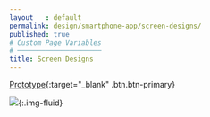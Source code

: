 ```yaml
---
layout   : default
permalink: design/smartphone-app/screen-designs/
published: true
# Custom Page Variables
# ─────────────────────
title: Screen Designs
---
```


[Prototype](https://xd.adobe.com/embed/7c64acb5-c5a0-4651-475f-007b36263a9c-0a55/){:target="_blank" .btn.btn-primary}

![](../../../images/smartphone_visuals.png){:.img-fluid}
